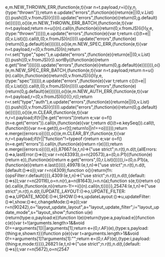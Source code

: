 e,m.NEW_THROWN_ERR,(function(e,t){var n=t.payload,r=i()(y,n,{type:"thrown"});return e.update("errors",(function(e){return(e||(0,v.List)()).push((0,v.fromJS)(r))})).update("errors",(function(e){return(0,g.default)(e)}))})),o()(e,m.NEW_THROWN_ERR_BATCH,(function(e,t){var n=t.payload;return n=u()(n).call(n,(function(e){return(0,v.fromJS)(i()(y,e,{type:"thrown"}))})),e.update("errors",(function(e){var t;return c()(t=e||(0,v.List)()).call(t,(0,v.fromJS)(n))})).update("errors",(function(e){return(0,g.default)(e)}))})),o()(e,m.NEW_SPEC_ERR,(function(e,t){var n=t.payload,r=(0,v.fromJS)(n);return r=r.set("type","spec"),e.update("errors",(function(e){return(e||(0,v.List)()).push((0,v.fromJS)(r)).sortBy((function(e){return e.get("line")}))})).update("errors",(function(e){return(0,g.default)(e)}))})),o()(e,m.NEW_SPEC_ERR_BATCH,(function(e,t){var n=t.payload;return n=u()(n).call(n,(function(e){return(0,v.fromJS)(i()(y,e,{type:"spec"}))})),e.update("errors",(function(e){var t;return c()(t=e||(0,v.List)()).call(t,(0,v.fromJS)(n))})).update("errors",(function(e){return(0,g.default)(e)}))})),o()(e,m.NEW_AUTH_ERR,(function(e,t){var n=t.payload,r=(0,v.fromJS)(i()({},n));return r=r.set("type","auth"),e.update("errors",(function(e){return(e||(0,v.List)()).push((0,v.fromJS)(r))})).update("errors",(function(e){return(0,g.default)(e)}))})),o()(e,m.CLEAR,(function(e,t){var n,r=t.payload;if(!r||!e.get("errors"))return e;var o=f()(n=e.get("errors")).call(n,(function(e){var t;return d()(t=e.keySeq()).call(t,(function(t){var n=e.get(t),o=r[t];return!o||n!==o}))}));return e.merge({errors:o})})),o()(e,m.CLEAR_BY,(function(e,t){var n,r=t.payload;if(!r||"function"!=typeof r)return e;var o=f()(n=e.get("errors")).call(n,(function(e){return r(e)}));return e.merge({errors:o})})),e}},87667:(e,t,n)=>{"use strict";n.r(t),n.d(t,{allErrors:()=>a,lastError:()=>i});var r=n(43393),o=n(20573),a=(0,o.P1)((function(e){return e}),(function(e){return e.get("errors",(0,r.List)())})),i=(0,o.P1)(a,(function(e){return e.last()}))},49978:(e,t,n)=>{"use strict";n.r(t),n.d(t,{default:()=>o});var r=n(4309);function o(){return{fn:{opsFilter:r.default}}}},4309:(e,t,n)=>{"use strict";n.r(t),n.d(t,{default:()=>s});var r=n(20116),o=n.n(r),a=n(81643),i=n.n(a);function s(e,t){return o()(e).call(e,(function(e,n){return-1!==i()(n).call(n,t)}))}},25474:(e,t,n)=>{"use strict";n.r(t),n.d(t,{UPDATE_LAYOUT:()=>o,UPDATE_FILTER:()=>a,UPDATE_MODE:()=>i,SHOW:()=>s,updateLayout:()=>u,updateFilter:()=>l,show:()=>c,changeMode:()=>p});var r=n(90242),o="layout_update_layout",a="layout_update_filter",i="layout_update_mode",s="layout_show";function u(e){return{type:o,payload:e}}function l(e){return{type:a,payload:e}}function c(e){var t=!(arguments.length>1&&void 0!==arguments[1])||arguments[1];return e=(0,r.AF)(e),{type:s,payload:{thing:e,shown:t}}}function p(e){var t=arguments.length>1&&void 0!==arguments[1]?arguments[1]:"";return e=(0,r.AF)(e),{type:i,payload:{thing:e,mode:t}}}},26821:(e,t,n)=>{"use strict";n.r(t),n.d(t,{default:()=>s});var r=n(5672),o=n(2547